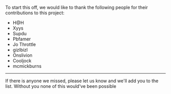 To start this off, we would like to thank the following people for their contributions to this project:

- H@H
- Xyys
- Supdu
- Pbfamer
- Jo Throttle
- gizlbizl
- Onslivion
- Cooljock
- mcmickburns

_____________________
If there is anyone we missed, please let us know and we'll add you to the list.  Without you none of this would've been possible